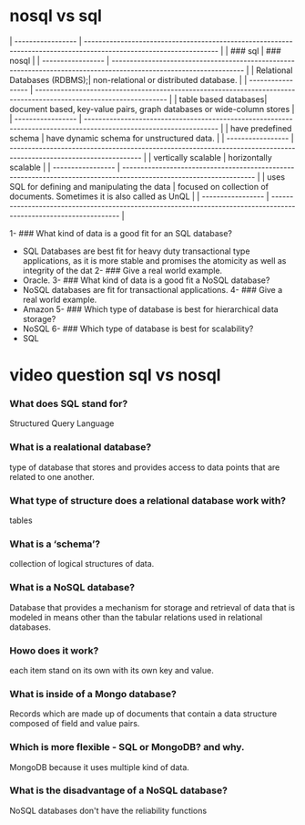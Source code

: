 # nosql vs sql


| ----------------- | ------------------------------------------------------------------------------------------------------------------ |
| ### sql           | ### nosql                                                                                                          |
| ----------------- | ------------------------------------------------------------------------------------------------------------------ |
| Relational Databases (RDBMS);| non-relational or distributed database.                                                                 |
| ----------------- | ------------------------------------------------------------------------------------------------------------------ |
| table based databases| document based, key-value pairs, graph databases or wide-column stores                                          |
| ----------------- | ------------------------------------------------------------------------------------------------------------------ |
| have predefined schema | have dynamic schema for unstructured data.                                                                    |
| ----------------- | ------------------------------------------------------------------------------------------------------------------ |
| vertically scalable  | horizontally scalable                                                                                           |
| ----------------- | ------------------------------------------------------------------------------------------------------------------ |
| uses SQL for defining and manipulating the data | focused on collection of documents. Sometimes it is also called as UnQL              |
| ----------------- | ------------------------------------------------------------------------------------------------------------------ |


1- ### What kind of data is a good fit for an SQL database?
  - SQL Databases are best fit for heavy duty transactional type applications, as it is more stable and promises the atomicity as well as integrity of the dat
2- ### Give a real world example.
  - Oracle.
3- ### What kind of data is a good fit a NoSQL database?
  - NoSQL databases are fit for transactional applications.
4- ### Give a real world example.
  - Amazon
5- ### Which type of database is best for hierarchical data storage?
  - NoSQL
6- ### Which type of database is best for scalability?
  - SQL


# video question sql vs nosql


### What does SQL stand for?
Structured Query Language

### What is a realational database?
type of database that stores and provides access to data points that are related to one another.

### What type of structure does a relational database work with?
tables

### What is a ‘schema’?
collection of logical structures of data.

### What is a NoSQL database?
Database that provides a mechanism for storage and retrieval of data that is modeled in means other than the tabular relations used in relational databases.

### Howo does it work?
each item stand on its own with its own key and value.

### What is inside of a Mongo database?
Records which are made up of documents that contain a data structure composed of field and value pairs.

### Which is more flexible - SQL or MongoDB? and why.
MongoDB because it uses multiple kind of data.

### What is the disadvantage of a NoSQL database?
NoSQL databases don't have the reliability functions 
